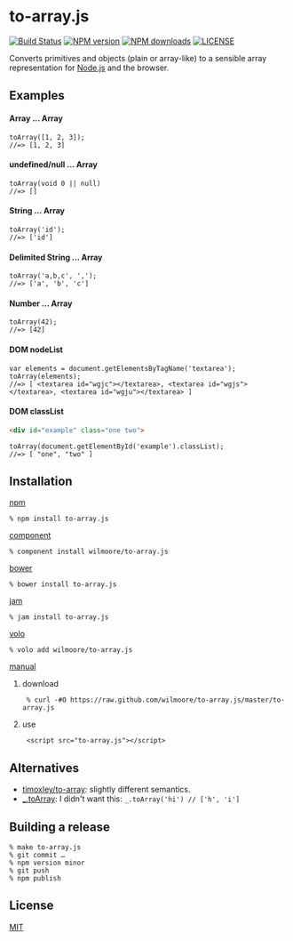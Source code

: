 # to-array.js

[![Build Status](http://img.shields.io/travis/wilmoore/to-array.js.svg)](https://travis-ci.org/wilmoore/to-array.js) [![NPM version](http://img.shields.io/npm/v/to-array.js.svg)](https://www.npmjs.org/package/to-array.js) [![NPM downloads](http://img.shields.io/npm/dm/to-array.js.svg)](https://www.npmjs.org/package/to-array.js) [![LICENSE](http://img.shields.io/npm/l/to-array.js.svg)](LICENSE)

  Converts primitives and objects (plain or array-like) to a sensible array representation for [Node.js][] and the browser.

## Examples

#### Array ... Array

    toArray([1, 2, 3]);
    //=> [1, 2, 3]

#### undefined/null ... Array

    toArray(void 0 || null)
    //=> []

#### String ... Array

    toArray('id');
    //=> ['id']

#### Delimited String ... Array

    toArray('a,b,c', ',');
    //=> ['a', 'b', 'c']

#### Number ... Array

    toArray(42);
    //=> [42]

#### DOM nodeList

    var elements = document.getElementsByTagName('textarea');
    toArray(elements);
    //=> [ <textarea id="wgjc"></textarea>, <textarea id="wgjs"></textarea>, <textarea id="wgju"></textarea> ]

#### DOM classList

```html
<div id="example" class="one two">
```

    toArray(document.getElementById('example').classList);
    //=> [ "one", "two" ]

## Installation

[npm](https://npmjs.org/package/to-array.js)

    % npm install to-array.js

[component](http://component.io/wilmoore/to-array.js)

    % component install wilmoore/to-array.js

[bower](http://sindresorhus.com/bower-components/)

    % bower install to-array.js

[jam](http://jamjs.org/packages/#/details/to-array.js)

    % jam install to-array.js

[volo](http://volojs.org)

    % volo add wilmoore/to-array.js

[manual][]

1. download

        % curl -#O https://raw.github.com/wilmoore/to-array.js/master/to-array.js

2. use

        <script src="to-array.js"></script>

## Alternatives

- [timoxley/to-array][to-array]: slightly different semantics.
- [_.toArray][]: I didn't want this: `_.toArray('hi') // ['h', 'i']`

## Building a release

    % make to-array.js
    % git commit …
    % npm version minor
    % git push
    % npm publish

## License

  [MIT](LICENSE)

[Node.js]:  http://nodejs.org
[manual]:   http://yuiblog.com/blog/2006/06/01/global-domination/
[to-array]: https://github.com/timoxley/to-array
[_.toArray]: http://underscorejs.org/#toArray

